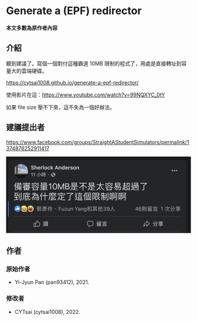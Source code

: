 # Generate a (EPF) redirector
**本文多數為原作者內容**  
## 介紹

聽到建議了。寫個一個對付這種霸道 10MB 限制的程式了，用處是直接轉址到容量大的雲端硬碟。

<https://cytsai1008.github.io/generate-a-epf-redirector/>

使用影片在這：<https://www.youtube.com/watch?v=99NQXYC_0tY>

如果 file size 壓不下來，這不失為一個好辦法。

## 建議提出者

<https://www.facebook.com/groups/StraightAStudentSimulators/permalink/1374876252911417>

![10MB is too small](./assets/image/10mb-is-too-small.png)

## 作者

### 原始作者

- Yi-Jyun Pan (pan93412), 2021.  

### 修改者

- CYTsai (cytsai1008), 2022.
